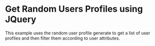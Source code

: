 # Get Random Users Profiles using JQuery

This example uses the random user profile generate to get a list of user profiles and then filter them according to user attributes.